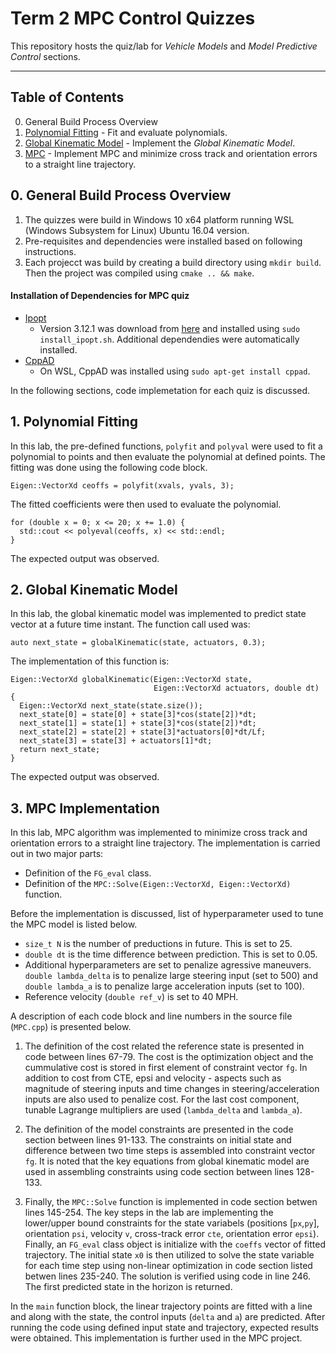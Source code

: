 # Term 2 MPC Control Quizzes

This repository hosts the quiz/lab for *Vehicle Models* and *Model Predictive Control* sections.

---

## Table of Contents

0. General Build Process Overview
1. [Polynomial Fitting](./polyfit) - Fit and evaluate polynomials.
2. [Global Kinematic Model](./global_kinematic_model) - Implement the *Global Kinematic Model*.
3. [MPC](./mpc_to_line) - Implement MPC and minimize cross track and orientation errors to a straight line trajectory.

## 0. General Build Process Overview

1. The quizzes were build in Windows 10 x64 platform running WSL (Windows Subsystem for Linux) Ubuntu 16.04 version.
2. Pre-requisites and dependencies were installed based on following instructions.
3. Each projecct was build by creating a build directory using `mkdir build`. Then the project was compiled using `cmake .. && make`.

#### Installation of Dependencies for MPC quiz

* [Ipopt](https://projects.coin-or.org/Ipopt)
  * Version 3.12.1 was download from [here](https://www.coin-or.org/download/source/Ipopt/) and installed using `sudo install_ipopt.sh`. Additional dependendies were automatically installed.
* [CppAD](https://www.coin-or.org/CppAD/)
  * On WSL, CppAD was installed using `sudo apt-get install cppad`.

In the following sections, code implemetation for each quiz is discussed.

## 1. Polynomial Fitting

In this lab, the pre-defined functions, `polyfit` and `polyval` were used to fit a polynomial to points and then evaluate the polynomial at defined points. The fitting was done using the following code block.

```
Eigen::VectorXd ceoffs = polyfit(xvals, yvals, 3);
```

The fitted coefficients were then used to evaluate the polynomial.

```
for (double x = 0; x <= 20; x += 1.0) {
  std::cout << polyeval(ceoffs, x) << std::endl;
}
```

The expected output was observed.

## 2. Global Kinematic Model

In this lab, the global kinematic model was implemented to predict state vector at a future time instant. The function call used was:

```
auto next_state = globalKinematic(state, actuators, 0.3);
```

The implementation of this function is:

```
Eigen::VectorXd globalKinematic(Eigen::VectorXd state,
                                Eigen::VectorXd actuators, double dt) {
  Eigen::VectorXd next_state(state.size());
  next_state[0] = state[0] + state[3]*cos(state[2])*dt;
  next_state[1] = state[1] + state[3]*cos(state[2])*dt;
  next_state[2] = state[2] + state[3]*actuators[0]*dt/Lf;
  next_state[3] = state[3] + actuators[1]*dt;
  return next_state;
}
```

The expected output was observed.

## 3. MPC Implementation

In this lab, MPC algorithm was implemented to minimize cross track and orientation errors to a straight line trajectory. The implementation is carried out in two major parts:
* Definition of the `FG_eval` class.
* Definition of the `MPC::Solve(Eigen::VectorXd, Eigen::VectorXd)` function.

Before the implementation is discussed, list of hyperparameter used to tune the MPC model is listed below.
* `size_t N` is the number of preductions in future. This is set to 25.
* `double dt` is the time difference between prediction. This is set to 0.05.
* Additional hyperparameters are set to penalize agressive maneuvers. `double lambda_delta` is to penalize large steering input (set to 500) and `double lambda_a` is to penalize large acceleration inputs (set to 100).
* Reference velocity (`double ref_v`) is set to 40 MPH.

A description of each code block and line numbers in the source file (`MPC.cpp`) is presented below.

1. The definition of the cost related the reference state is presented in code between lines 67-79. The cost is the optimization object and the cummulative cost is stored in first element of constraint vector `fg`. In addition to cost from CTE, epsi and velocity - aspects such as magnitude of steering inputs and time changes in steering/acceleration inputs are also used to penalize cost. For the last cost component, tunable Lagrange multipliers are used (`lambda_delta` and `lambda_a`).

2. The definition of the model constraints are presented in the code section between lines 91-133. The constraints on initial state and difference between two time steps is assembled into constraint vector `fg`. It is noted that the key equations from global kinematic model are used in assembling constraints using code section between lines 128-133.

3. Finally, the `MPC::Solve` function is implemented in code section betwen lines 145-254. The key steps in the lab are implementing the lower/upper bound constraints for the state variabels (positions [`px`,`py`], orientation `psi`, velocity `v`, cross-track error `cte`, orientation error `epsi`). Finally, an `FG_eval` class object is initialize with the `coeffs` vector of fitted trajectory. The initial state `x0` is then utilized to solve the state variable for each time step using non-linear optimization in code section listed betwen lines 235-240. The solution is verified using code in line 246. The first predicted state in the horizon is returned.

In the `main` function block, the linear trajectory points are fitted with a line and along with the state, the control inputs (`delta` and `a`) are predicted. After running the code using defined input state and trajectory, expected results were obtained. This implementation is further used in the MPC project.